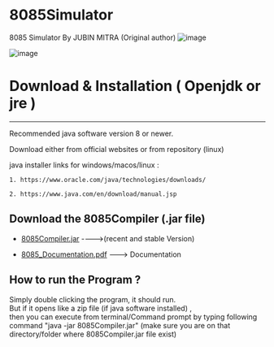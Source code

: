 # 8085Simulator
8085 Simulator By JUBIN MITRA (Original author)
![image](https://github.com/ankitdhuria/8085sim-java/assets/79005349/6bc505ae-c55f-4878-a746-5afc0ffc424a)


![image](https://github.com/ankitdhuria/8085sim-java/assets/79005349/62294627-6520-4d64-81bd-2a2121912ebb)

# Download & Installation ( Openjdk or jre )
---------------------------------------------
Recommended java software version 8 or newer.

Download either from official websites or from repository (linux)


java installer links for windows/macos/linux :

    1. https://www.oracle.com/java/technologies/downloads/
                                           
    2. https://www.java.com/en/download/manual.jsp




Download the 8085Compiler (.jar file)
--------------------------------------
* [8085Compiler.jar](https://github.com/8085simulator/8085simulator/raw/master/dist/8085Compiler.jar) ---->(recent and stable Version)

* [8085_Documentation.pdf](https://github.com/8085simulator/8085simulator/raw/master/8085_Documentation_latex/8085_Documentation.pdf) ---> Documentation



How to run the Program ?
------------------------
Simply double clicking the program, it should run.     
But if it opens like a zip file (if java software installed) ,     
then you can execute from terminal/Command prompt by typing following command "java -jar 8085Compiler.jar" (make sure you are on that directory/folder where 8085Compiler.jar file exist)
